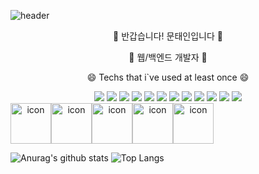 ![header](https://capsule-render.vercel.app/api?type=Waving&color=auto&height=150&section=header&text=Moon-Taein&fontSize=90&animation=twinkling)


<p align="center">👋 반갑습니다! 문태인입니다 👋</p>
<p align="center">🌱 웹/백엔드 개발자 🌱</p>
<p align="center">😄 Techs that i`ve used at least once 😄</p>

<div align="center">
<img src="https://img.shields.io/badge/JAVA-007396?style=for-the-badge&logo=java&logoColor=white">
<img src="https://img.shields.io/badge/MySQL-4479A1?style=for-the-badge&logo=MySQL&logoColor=white">
<img src="https://img.shields.io/badge/Eclipse-2C2255?style=for-the-badge&logo=Eclipse%20IDE&logoColor=white">
<img src="https://img.shields.io/badge/github-181717?style=for-the-badge&logo=github&logoColor=white">
<img src="https://img.shields.io/badge/spring-6DB33F?style=for-the-badge&logo=spring&logoColor=white">
<img src="https://img.shields.io/badge/springboot-6DB33F?style=for-the-badge&logo=springboot&logoColor=white">
<img src="https://img.shields.io/badge/javaScript-F7DF1E?style=for-the-badge&logo=javaScript&logoColor=white">
<img src="https://img.shields.io/badge/HTML5-E34F26?style=for-the-badge&logo=HTML5&logoColor=white">
<img src="https://img.shields.io/badge/CSS3-1572B6?style=for-the-badge&logo=CSS3&logoColor=white">
<img src="https://img.shields.io/badge/Node.js-339933?style=for-the-badge&logo=Node.js&logoColor=white">
<img src="https://img.shields.io/badge/c-A8B9CC?style=for-the-badge&logo=c&logoColor=white">  
<img src="https://img.shields.io/badge/python-3776AB?style=for-the-badge&logo=python&logoColor=white">  
</div>


<div align="center" style="display: flex; align-items: flex-start;" >
<img src="https://techstack-generator.vercel.app/mysql-icon.svg" alt="icon" width="65" height="65" />
<img src="https://techstack-generator.vercel.app/java-icon.svg" alt="icon" width="65" height="65" />
<img src="https://techstack-generator.vercel.app/github-icon.svg" alt="icon" width="65" height="65" />
<img src="https://techstack-generator.vercel.app/restapi-icon.svg" alt="icon" width="65" height="65" />
<img src="https://techstack-generator.vercel.app/js-icon.svg" alt="icon" width="65" height="65" />
</div>


![Anurag's github stats](https://github-readme-stats.vercel.app/api?username=Moon-Taein&show_icons=true&theme=tokyonight)
![Top Langs](https://github-readme-stats.vercel.app/api/top-langs/?username=Moon-Taein&layout=compact&theme=tokyonight)

